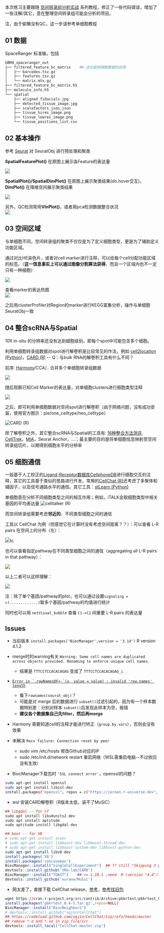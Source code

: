 
本次练习主要跟随 [空间转录组分析实战](https://blog.csdn.net/weixin_44359288/article/details/136514061) 系列教程，修正了一些代码错误，增加了一些注解/其它，意在整理空间转录组可能会分析的项目。

注，由于偷懒没有QC，这一步请参考单细胞教程

## 01 数据

SpaceRanger 标准输，包括

```bash
GBM4_spaceranger_out
├── filtered_feature_bc_matrix    ## 这也是单细胞数据的目录
│   ├── barcodes.tsv.gz
│   ├── features.tsv.gz
│   └── matrix.mtx.gz
├── filtered_feature_bc_matrix.h5
├── molecule_info.h5
└── spatial
    ├── aligned_fiducials.jpg
    ├── detected_tissue_image.jpg
    ├── scalefactors_json.json
    ├── tissue_hires_image.png
    ├── tissue_lowres_image.png
    └── tissue_positions_list.csv
```

## 02 基本操作

参考 [Seurat](https://jiarong-l.github.io/notes/Bioinfo/Blocks/Seurat) 对 SeuratObj 进行预处理和聚类

**SpatialFeaturePlot()** 在原图上展示各Feature的表达量

![](./img/02_1.png)

**SpatialPlot()/SpatialDimPlot()** 在原图上展示聚类结果(do.hover交互)， **DimPlot()** 在降维空间展示聚类结果

![](./img/02_2.png)

另外，QC检测常用**VlnPlot()**，或者用pca检测数据整合状况   
![](./img/02_3.png)


## 03 空间区域

与单细胞不同，空间转录组的聚类不仅仅是为了定义细胞类型，更是为了辅助定义功能区域。

通过对比HE染色片，或者对cell marker进行注释，可以给每个cell分配功能区域的标签。（**这一信息事实上可以通过图像分割算法获得**，而且一个区域内也不一定只有一种细胞）

![](./img/03_1.png)

查看marker的表达热图    
![](./img/03_2.png)


之后用clusterProfiler对Region的marker进行KEGG富集分析，操作与单细胞SeuratObj一致    


## 04 整合scRNA与Spatial

10X in-situ 的分辨率还没有达到细胞级别，即每个spot中可能包含多个细胞。

利用单细胞转录组数据对spot进行解卷积是比较常见的作法，例如 [cell2location (Python)](https://cloud.tencent.com/developer/article/2376790)，[CARD (R)](https://yma-lab.github.io/CARD/) -- Q：与bulk RNA的解卷积工具有什么不同？

前序: [Harmony](https://cloud.tencent.com/developer/article/2224243)/CCA/.. 合并多个单细胞转录组数据

![](./img/04_1.png)

随后观察已知Cell Marker的表达量，对单细胞clusters进行细胞类型注释    

![](./img/04_2.png)


之后，即可利用单细胞数据对空间spot进行解卷积（由于网络问题，没有成功安装，使用官方图示：pie/one_celltype/two_celltype）

![CARD (R)](./img/04_3.png)


除了解卷积之外，其它整合scRNA与Spatial的工具有: [16种整合方法测评](https://cloud.tencent.com/developer/article/2093090), [CellTrek](https://cloud.tencent.com/developer/article/2355724)，[MIA](https://www.jianshu.com/p/861bfa5cd03b)，Seurat Anchor，...；最主要的目的是将单细胞信息映射至空间转录组切片，以期得到细胞水平的分辨率


## 05 细胞通信

一般基于人工校正的[Ligand-Receptor数据库CellphoneDB](https://www.jianshu.com/p/38a9376f5286)进行细胞交互的注释，其它的工具基于类似的思路进行开发，常用的[CellChat (R)](https://cloud.tencent.com/developer/article/2356466)还考虑了多聚体和辅因子，以及信号通路水平的通信。其它工具：[stLearn (Python)](https://www.jianshu.com/p/17c3ef3dd312) 

单细胞意在分析不同细胞类型之间的相互作用；例如，iTALK会取细胞类型中相关基因的平均表达量
![celltalker (R)](https://github.com/arc85/celltalker/raw/master/man/figures/README-example-2.png)


而空间转录组需要考虑**邻近的**、不同类型细胞之间的通信


工具以 CellChat 为例（但感觉它在计算时没有考虑空间距离？？）：可以查看 L-R pairs 在空间上的分布（左）：

![](./img/05_1.png)tc


也可以查看指定pathway在不同类型细胞之间的通信（aggregating all L-R pairs in that pathway）：   

![](./img/05_2.png)


以上二者可以这样理解：   

![](./img/05_3.png)

注：除了单个基因/pathway的plot，也可以通过设置```signaling = c(.............)```取多个基因/pathway的均值进行统计

同时也可以用 ```netVisual_bubble``` 查看 ```C1->C2``` 间重要 L-R pairs 的表达量

















## Issues

* 当前版本 ```install.packages('BiocManager',version = '3.14')```   R version 4.1.2

* merge时的warning有关:```Warning: Some cell names are duplicated across objects provided. Renaming to enforce unique cell names.```
    - 结果是 ```TTTCCTCCACACAGAG``` 变成了 ```TTTCCTCCACACAGAG_i``` 

* [```Error in `.rowNamesDF<-`(x, value = value) : invalid 'row.names' length```](https://github.com/satijalab/seurat/issues/8916)
    - 看下```rownames(seurat_obj)```？
    - 可能是对 merge 后的数据进行 ```subset()```过滤引起的，因为有一个样本数据特别差：分别对样本 ```subset()```后发现此样本为空，报错
    - **建议各个数据集自己先filter，然后再merge**

* Harmony 需要知道cell的注释才能进行矫正（```group.by.vars```），否则会没有效果

* 未解决 ```Recv failure: Connection reset by peer```
    - sudo vim /etc/hosts 修改Github对应的IP
    - sudo /etc/init.d/network restart  重启网络（WSL需重启电脑--不过依旧没有生效）
* BiocManager下载包时 ```'SSL connect error'```，openssl的问题？
```bash
sudo apt-get install openssl
sudo apt-get install libssl-dev
install.packages("openssl", repos = c("https://jeroen.r-universe.dev", "https://cloud.r-project.org"))
```



* wsl 安装CARD解卷积（R版本太低，装不了MuSiC）
```R
## libgdal -- for sf
sudo apt install libudunits2-dev
sudo apt install aptitude
sudo aptitude install libgdal-dev

## boot -- for V8
# sudo apt-get install scons 
# sudo apt-get install libboost-dev libboost-thread-dev
# sudo apt-get install libboost-system-dev libboost-python-dev
sudo apt-get install libv8-dev
install.packages('V8')
install.packages('concaveman')
BiocManager::install("SingleCellExperiment")  ## ?? still "Skipping 3 packages not available..."
devtools::install_github('YMa-lab/CARD')
BiocManager::install("TOAST")    ## >= 1.10.1 ,need  R (version "4.4") !!!
devtools::install_github('xuranw/MuSiC')
```

* 网太差了，直接下载 CellChat release，[参考](https://blog.csdn.net/siyan156/article/details/132778833)，[参考找旧包](https://blog.csdn.net/prublue/article/details/130646509)
```R
wget https://cran.r-project.org/src/contrib/Archive/pbkrtest/pbkrtest_0.4-5.tar.gz
install.packages('pbkrtest_0.4-5.tar.gz',repos=NULL)
BiocManager::install("BiocNeighbors")
# devtools::install_github("sqjin/CellChat")
## https://codeload.github.com/sqjin/CellChat/zip/refs/heads/master
## remove *.o and *.so in zip_file/src
devtools::install_local("CellChat-master.zip")
```



